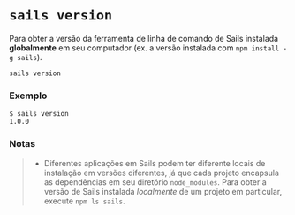 # `sails version`

Para obter a versão da ferramenta de linha de comando de Sails instalada __globalmente__ em seu computador (ex. a versão instalada com `npm install -g sails`). 

```usage
sails version
```

### Exemplo

```text
$ sails version
1.0.0
```

### Notas
> + Diferentes aplicações em Sails podem ter diferente locais de instalação em versões diferentes, já que cada projeto encapsula as dependências em seu diretório `node_modules`. Para obter a versão de Sails instalada _localmente_ de um projeto em particular, execute `npm ls sails`.



<docmeta name="displayName" value="sails version">
<docmeta name="pageType" value="command">

